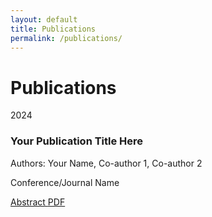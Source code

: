```yaml
---
layout: default
title: Publications
permalink: /publications/
---
```


# Publications

<div class="publications-timeline">
  <div class="year-marker">2024</div>
  
  <div class="publication-item" data-date="March 2024">
    <h3>Your Publication Title Here</h3>
    <p>Authors: Your Name, Co-author 1, Co-author 2</p>
    <p>Conference/Journal Name</p>
    <div class="paper-actions">
      <a href="#" class="action-button abstract-button">
        <i class="fas fa-book-open"></i> Abstract
      </a>
      <a href="#" class="action-button pdf-button">
        <i class="fas fa-file-pdf"></i> PDF
      </a>
    </div>
  </div>
</div> 